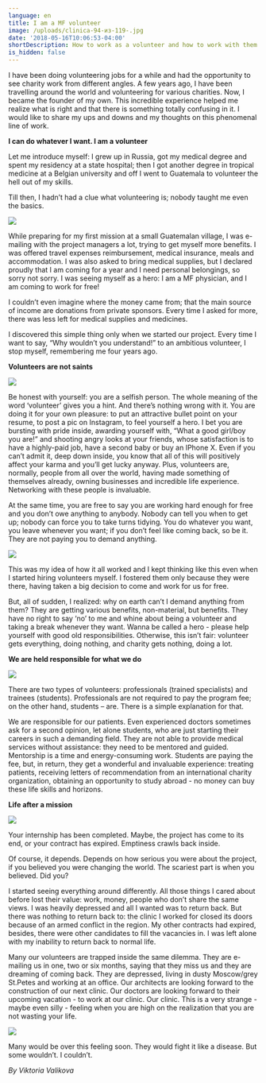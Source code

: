 ```yaml
---
language: en
title: I am a MF volunteer
image: /uploads/clinica-94-из-119-.jpg
date: '2018-05-16T10:06:53-04:00'
shortDescription: How to work as a volunteer and how to work with them
is_hidden: false
---
```

I have been doing volunteering jobs for a while and had the opportunity to see charity work from different angles. A few years ago, I have been travelling around the world and volunteering for various charities. Now, I became the founder of my own. This incredible experience helped me realize what is right and that there is something totally confusing in it. I would like to share my ups and downs and my thoughts on this phenomenal line of work.



**I can do whatever I want. I am a volunteer**



Let me introduce myself: I grew up in Russia, got my medical degree and spent my residency at a state hospital; then I got another degree in tropical medicine at a Belgian university and off I went to Guatemala to volunteer the hell out of my skills.



Till then, I hadn’t had a clue what volunteering is; nobody taught me even the basics.

![](/uploads/copy-of-22-1-.jpg)

While preparing for my first mission at a small Guatemalan village, I was e-mailing with the project managers a lot, trying to get myself more benefits. I was offered travel expenses reimbursement, medical insurance, meals and accommodation. I was also asked to bring medical supplies, but I declared proudly that I am coming for a year and I need personal belongings, so sorry not sorry. I was seeing myself as a hero: I am a MF physician, and I am coming to work for free!



I couldn’t even imagine where the money came from; that the main source of income are donations from private sponsors. Every time I asked for more, there was less left for medical supplies and medicines.

I discovered this simple thing only when we started our project. Every time I want to say, “Why wouldn’t you understand!” to an ambitious volunteer, I stop myself, remembering me four years ago.



**Volunteers are not saints**

![](/uploads/004.jpg)

Be honest with yourself: you are a selfish person. The whole meaning of the word ‘volunteer’ gives you a hint. And there’s nothing wrong with it. You are doing it for your own pleasure: to put an attractive bullet point on your resume, to post a pic on Instagram, to feel yourself a hero. I bet you are bursting with pride inside, awarding yourself with, “What a good girl/boy you are!” and shooting angry looks at your friends, whose satisfaction is to have a highly-paid job, have a second baby or buy an IPhone X. Even if you can’t admit it, deep down inside, you know that all of this will positively affect your karma and you’ll get lucky anyway. Plus, volunteers are, normally, people from all over the world, having made something of themselves already, owning businesses and incredible life experience. Networking with these people is invaluable. 



At the same time, you are free to say you are working hard enough for free and you don’t owe anything to anybody. Nobody can tell you when to get up; nobody can force you to take turns tidying. You do whatever you want, you leave whenever you want; if you don’t feel like coming back, so be it. They are not paying you to demand anything.

![](/uploads/plo_7195.jpg)

This was my idea of how it all worked and I kept thinking like this even when I started hiring volunteers myself. I fostered them only because they were there, having taken a big decision to come and work for us for free.



But, all of sudden, I realized: why on earth can’t I demand anything from them? They are getting various benefits, non-material, but benefits. They have no right to say ‘no’ to me and whine about being a volunteer and taking a break whenever they want. Wanna be called a hero - please help yourself with good old responsibilities. Otherwise, this isn’t fair: volunteer gets everything, doing nothing, and charity gets nothing, doing a lot.



**We are held responsible for what we do**

![](/uploads/plo_5869.jpg)

There are two types of volunteers: professionals (trained specialists) and trainees (students). Professionals are not required to pay the program fee; on the other hand, students – are. There is a simple explanation for that.



We are responsible for our patients. Even experienced doctors sometimes ask for a second opinion, let alone students, who are just starting their careers in such a demanding field. They are not able to provide medical services without assistance: they need to be mentored and guided. Mentorship is a time and energy-consuming work. Students are paying the fee, but, in return, they get a wonderful and invaluable experience: treating patients, receiving letters of recommendation from an international charity organization, obtaining an opportunity to study abroad - no money can buy these life skills and horizons. 



**Life after a mission**

![](/uploads/0q4a5443.jpg)

Your internship has been completed. Maybe, the project has come to its end, or your contract has expired. Emptiness crawls back inside.



Of course, it depends. Depends on how serious you were about the project, if you believed you were changing the world. The scariest part is when you believed. Did you?



I started seeing everything around differently. All those things I cared about before lost their value: work, money, people who don’t share the same views. I was heavily depressed and all I wanted was to return back. But there was nothing to return back to: the clinic I worked for closed its doors because of an armed conflict in the region. My other contracts had expired, besides, there were other candidates to fill the vacancies in. I was left alone with my inability to return back to normal life.



Many our volunteers are trapped inside the same dilemma. They are e-mailing us in one, two or six months, saying that they miss us and they are dreaming of coming back. They are depressed, living in dusty Moscow/grey St.Petes and working at an office. Our architects are looking forward to the construction of our next clinic. Our doctors are looking forward to their upcoming vacation - to work at our clinic. Our clinic. This is a very strange - maybe even silly - feeling when you are high on the realization that you are not wasting your life.

![](/uploads/0q4a1644.jpg)

Many would be over this feeling soon. They would fight it like a disease. But some wouldn’t. I couldn’t.



_By Viktoria Valikova_
